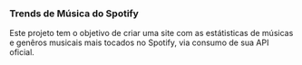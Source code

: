 ### Trends de Música do Spotify ###

Este projeto tem o objetivo de criar uma site com as estátisticas de músicas e genêros musicais mais tocados no Spotify, via consumo de sua API oficial.
